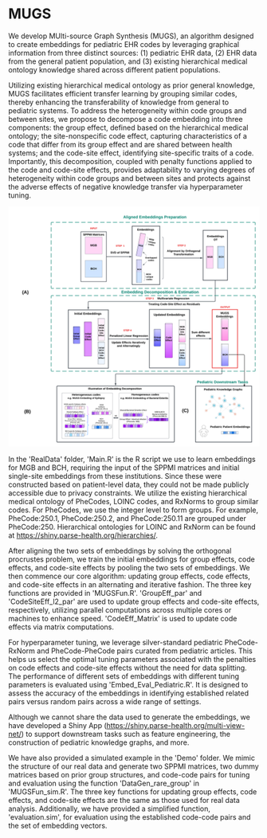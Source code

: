 # MUGS
We develop MUlti-source Graph Synthesis (MUGS), an algorithm designed to create embeddings for pediatric EHR codes by leveraging graphical information from three distinct sources: (1) pediatric EHR data, (2) EHR data from the general patient population, and (3) existing hierarchical medical ontology knowledge shared across different patient populations. 

Utilizing existing hierarchical medical ontology as prior general knowledge, MUGS facilitates efficient transfer learning by grouping similar codes, thereby enhancing the transferability of knowledge from general to pediatric systems. To address the heterogeneity within code groups and between sites, we propose to decompose a code embedding into three components: the group effect, defined based on the hierarchical medical ontology; the site-nonspecific code effect, capturing characteristics of a code that differ from its group effect and are shared between health systems; and the code-site effect, identifying site-specific traits of a code. Importantly, this decomposition, coupled with penalty functions applied to the code and code-site effects, provides adaptability to varying degrees of heterogeneity within code groups and between sites and protects against the adverse effects of negative knowledge transfer via hyperparameter tuning.

![Flowchart](images/MUGSFlowchart.png)

In the 'RealData' folder, 'Main.R' is the R script we use to learn embeddings for MGB and BCH, requiring the input of the SPPMI matrices and initial single-site embeddings from these institutions. Since these were constructed based on patient-level data, they could not be made publicly accessible due to privacy constraints. We utilize the existing hierarchical medical ontology of PheCodes, LOINC codes, and RxNorms to group similar codes. For PheCodes, we use the integer level to form groups. For example, PheCode:250.1, PheCode:250.2, and PheCode:250.11 are grouped under PheCode:250. Hierarchical ontologies for LOINC and RxNorm can be found at https://shiny.parse-health.org/hierarchies/.

After aligning the two sets of embeddings by solving the orthogonal procrustes problem, we train the initial embeddings for group effects, code effects, and code-site effects by pooling the two sets of embeddings. We then commence our core algorithm: updating group effects, code effects, and code-site effects in an alternating and iterative fashion. The three key functions are provided in 'MUGSFun.R'. 'GroupEff_par' and 'CodeSiteEff_l2_par' are used to update group effects and code-site effects, respectively, utilizing parallel computations across multiple cores or machines to enhance speed. 'CodeEff_Matrix' is used to update code effects via matrix computations.

For hyperparameter tuning, we leverage silver-standard pediatric PheCode-RxNorm and PheCode-PheCode pairs curated from pediatric articles. This helps us select the optimal tuning parameters associated with the penalties on code effects and code-site effects without the need for data splitting. The performance of different sets of embeddings with different tuning parameters is evaluated using 'Embed_Eval_Pediatric.R'. It is designed to assess the accuracy of the embeddings in identifying established related pairs versus random pairs across a wide range of settings.

Although we cannot share the data used to generate the embeddings, we have developed a Shiny App (https://shiny.parse-health.org/multi-view-net/) to support downstream tasks such as feature engineering, the construction of pediatric knowledge graphs, and more.

We have also provided a simulated example in the 'Demo' folder. We mimic the structure of our real data and generate two SPPMI matrices, two dummy matrices based on prior group structures, and code-code pairs for tuning and evaluation using the function 'DataGen_rare_group' in 'MUGSFun_sim.R'. The three key functions for updating group effects, code effects, and code-site effects are the same as those used for real data analysis. Additionally, we have provided a simplified function, 'evaluation.sim', for evaluation using the established code-code pairs and the set of embedding vectors.


